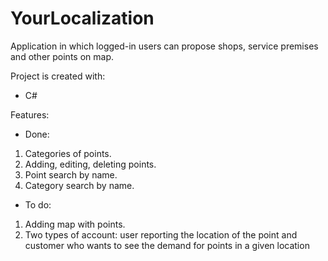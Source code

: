 # YourLocalization
Application in which logged-in users can propose shops, service premises and other points on map.

Project is created with:
- C#

Features:
- Done:
1. Categories of points.
2. Adding, editing, deleting points.
3. Point search by name.
4. Category search by name.


- To do:
1. Adding map with points.
2. Two types of account: user reporting the location of the point and customer who wants to see the demand for points in a given location
